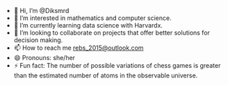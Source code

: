- 👋 Hi, I’m @Diksmrd
- 👀 I’m interested in mathematics and computer science.
- 🌱 I’m currently learning data science with Harvardx.
- 💞️ I’m looking to collaborate on projects that offer better solutions for decision making.
- 📫 How to reach me rebs_2015@outlook.com
- 😄 Pronouns: she/her
- ⚡ Fun fact: The number of possible variations of chess games is greater than the estimated number of atoms in the observable universe.

<!---
Diksmrd/Diksmrd is a ✨ special ✨ repository because its `README.md` (this file) appears on your GitHub profile.
You can click the Preview link to take a look at your changes.
--->
